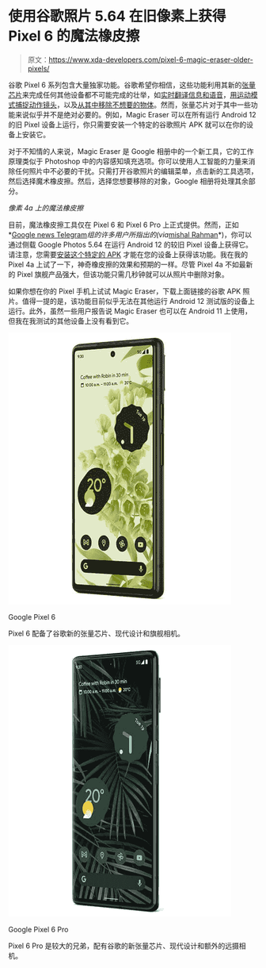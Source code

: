 # 使用谷歌照片 5.64 在旧像素上获得 Pixel 6 的魔法橡皮擦

> 原文：<https://www.xda-developers.com/pixel-6-magic-eraser-older-pixels/>

谷歌 Pixel 6 系列包含大量独家功能。谷歌希望你相信，这些功能利用其新的[张量芯片](https://www.xda-developers.com/google-says-its-tensor-chip-is-80-faster-than-the-pixel-5s-cpu/)来完成任何其他设备都不可能完成的壮举，如[实时翻译信息和语音](https://www.xda-developers.com/pixel-6-live-translate-messages-captions/)，[用运动模式捕捉动作镜头](https://www.xda-developers.com/google-pixel-6-motion-mode/)，以及[从其中移除不想要的物体](https://www.xda-developers.com/magic-eraser-pixel-6-erase-objects/)。然而，张量芯片对于其中一些功能来说似乎并不是绝对必要的。例如，Magic Eraser 可以在所有运行 Android 12 的旧 Pixel 设备上运行，你只需要安装一个特定的谷歌照片 APK 就可以在你的设备上安装它。

对于不知情的人来说，Magic Eraser 是 Google 相册中的一个新工具，它的工作原理类似于 Photoshop 中的内容感知填充选项。你可以使用人工智能的力量来消除任何照片中不必要的干扰。只需打开谷歌照片的编辑菜单，点击新的工具选项，然后选择魔术橡皮擦。然后，选择您想要移除的对象，Google 相册将处理其余部分。

*像素 4a 上的魔法橡皮擦*

目前，魔法橡皮擦工具仅在 Pixel 6 和 Pixel 6 Pro 上正式提供。然而，正如*[Google news Telegram](https://t.me/google_nws/862)*组的许多用户所指出的(via*[mishal Rahman](https://twitter.com/MishaalRahman/status/1453757560721481733)*)，你可以通过侧载 Google Photos 5.64 在运行 Android 12 的较旧 Pixel 设备上获得它。请注意，您需要[安装这个特定的 APK](https://www.apkmirror.com/apk/google-inc/photos/photos-5-64-0-404595723-release/google-photos-5-64-0-404595723-10-android-apk-download/) 才能在您的设备上获得该功能。我在我的 Pixel 4a 上试了一下，神奇橡皮擦的效果和预期的一样。尽管 Pixel 4a 不如最新的 Pixel 旗舰产品强大，但该功能只需几秒钟就可以从照片中删除对象。

如果你想在你的 Pixel 手机上试试 Magic Eraser，下载上面链接的谷歌 APK 照片。值得一提的是，该功能目前似乎无法在其他运行 Android 12 测试版的设备上运行。此外，虽然一些用户报告说 Magic Eraser 也可以在 Android 11 上使用，但我在我测试的其他设备上没有看到它。

 <picture>![The Pixel 6 comes with Google's new Tensor chip, a modern design, and flagship cameras.](img/7343f77af84019bd24844d3d2e495f29.png)</picture> 

Google Pixel 6

Pixel 6 配备了谷歌新的张量芯片、现代设计和旗舰相机。

 <picture>![The Pixel 6 Pro is the larger sibling that comes with Google's new Tensor chip, a modern design, and an extra telephoto camera.](img/5c825565a61d24d571df294787f045fc.png)</picture> 

Google Pixel 6 Pro

Pixel 6 Pro 是较大的兄弟，配有谷歌的新张量芯片、现代设计和额外的远摄相机。